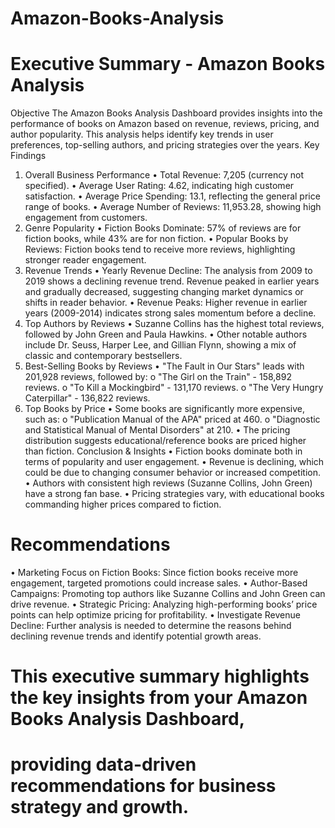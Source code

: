 # Amazon-Books-Analysis
 # Executive Summary - Amazon Books Analysis 
 Objective 
 The Amazon Books Analysis Dashboard provides insights into the performance of books on 
 Amazon based on revenue, reviews, pricing, and author popularity. This analysis helps identify key 
 trends in user preferences, top-selling authors, and pricing strategies over the years. 
 Key Findings 
 1. Overall Business Performance 
 • Total Revenue: 7,205 (currency not specified). 
 • Average User Rating: 4.62, indicating high customer satisfaction. 
 • Average Price Spending: 13.1, reflecting the general price range of books. 
 • Average Number of Reviews: 11,953.28, showing high engagement from customers. 
 2. Genre Popularity 
 • Fiction Books Dominate: 57% of reviews are for fiction books, while 43% are for non
 fiction. 
 • Popular Books by Reviews: Fiction books tend to receive more reviews, highlighting 
 stronger reader engagement. 
 3. Revenue Trends 
 • Yearly Revenue Decline: The analysis from 2009 to 2019 shows a declining revenue trend. 
 Revenue peaked in earlier years and gradually decreased, suggesting changing market 
 dynamics or shifts in reader behavior. 
 • Revenue Peaks: Higher revenue in earlier years (2009-2014) indicates strong sales 
 momentum before a decline. 
 4. Top Authors by Reviews 
 • Suzanne Collins has the highest total reviews, followed by John Green and Paula Hawkins. 
 • Other notable authors include Dr. Seuss, Harper Lee, and Gillian Flynn, showing a mix of 
 classic and contemporary bestsellers. 
 5. Best-Selling Books by Reviews 
 • "The Fault in Our Stars" leads with 201,928 reviews, followed by: 
 o "The Girl on the Train" - 158,892 reviews. 
 o "To Kill a Mockingbird" - 131,170 reviews. 
 o "The Very Hungry Caterpillar" - 136,822 reviews. 
 6. Top Books by Price 
 • Some books are significantly more expensive, such as: 
 o "Publication Manual of the APA" priced at 460. 
 o "Diagnostic and Statistical Manual of Mental Disorders" at 210. 
 • The pricing distribution suggests educational/reference books are priced higher than 
 fiction. 
 Conclusion & Insights 
 • Fiction books dominate both in terms of popularity and user engagement. 
 • Revenue is declining, which could be due to changing consumer behavior or increased 
 competition. 
 • Authors with consistent high reviews (Suzanne Collins, John Green) have a strong fan base. 
 • Pricing strategies vary, with educational books commanding higher prices compared to 
 fiction.

  # Recommendations 
 • Marketing Focus on Fiction Books: Since fiction books receive more engagement, targeted 
 promotions could increase sales. 
 • Author-Based Campaigns: Promoting top authors like Suzanne Collins and John Green can 
 drive revenue. 
 • Strategic Pricing: Analyzing high-performing books’ price points can help optimize pricing 
 for profitability. 
 • Investigate Revenue Decline: Further analysis is needed to determine the reasons behind 
 declining revenue trends and identify potential growth areas. 
 # This executive summary highlights the key insights from your Amazon Books Analysis Dashboard, 
#  providing data-driven recommendations for business strategy and growth. 
